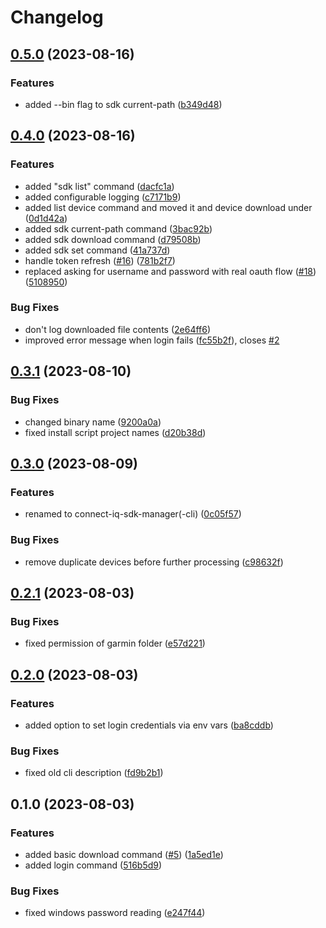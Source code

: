 # Changelog

## [0.5.0](https://github.com/lindell/connect-iq-sdk-manager-cli/compare/v0.4.0...v0.5.0) (2023-08-16)


### Features

* added --bin flag to sdk current-path ([b349d48](https://github.com/lindell/connect-iq-sdk-manager-cli/commit/b349d48b0c06cdb9cdab594da19bed8a5afbf90f))

## [0.4.0](https://github.com/lindell/connect-iq-sdk-manager-cli/compare/v0.3.1...v0.4.0) (2023-08-16)


### Features

* added "sdk list" command ([dacfc1a](https://github.com/lindell/connect-iq-sdk-manager-cli/commit/dacfc1a398d9c32bbfe1f40c4930d710dc686a94))
* added configurable logging ([c7171b9](https://github.com/lindell/connect-iq-sdk-manager-cli/commit/c7171b9c975079f49958aa9ae0bc4cdc8168aca5))
* added list device command and moved it and device download under ([0d1d42a](https://github.com/lindell/connect-iq-sdk-manager-cli/commit/0d1d42a9cf252312735991ad777b603d5d7b02ee))
* added sdk current-path command ([3bac92b](https://github.com/lindell/connect-iq-sdk-manager-cli/commit/3bac92bab66be6ccc6127aadd3028634291498d1))
* added sdk download command ([d79508b](https://github.com/lindell/connect-iq-sdk-manager-cli/commit/d79508b057b2013b6644f83acc49ec7172c545e0))
* added sdk set command ([41a737d](https://github.com/lindell/connect-iq-sdk-manager-cli/commit/41a737db0510dd69961e37a167115914ce83bf0b))
* handle token refresh ([#16](https://github.com/lindell/connect-iq-sdk-manager-cli/issues/16)) ([781b2f7](https://github.com/lindell/connect-iq-sdk-manager-cli/commit/781b2f7634c81f45711517fc47a8069fe145f91b))
* replaced asking for username and password with real oauth flow ([#18](https://github.com/lindell/connect-iq-sdk-manager-cli/issues/18)) ([5108950](https://github.com/lindell/connect-iq-sdk-manager-cli/commit/51089500b035eff44848c729e47823a84c27f0c3))


### Bug Fixes

* don't log downloaded file contents ([2e64ff6](https://github.com/lindell/connect-iq-sdk-manager-cli/commit/2e64ff6a5092a2da5ecaf01f39fd2d76661416e1))
* improved error message when login fails ([fc55b2f](https://github.com/lindell/connect-iq-sdk-manager-cli/commit/fc55b2f57e76b1fb2a6494aff5066ecae61cf54b)), closes [#2](https://github.com/lindell/connect-iq-sdk-manager-cli/issues/2)

## [0.3.1](https://github.com/lindell/connect-iq-sdk-manager-cli/compare/v0.3.0...v0.3.1) (2023-08-10)


### Bug Fixes

* changed binary name ([9200a0a](https://github.com/lindell/connect-iq-sdk-manager-cli/commit/9200a0a53126906c210a8e3fc1f5d439a84f419a))
* fixed install script project names ([d20b38d](https://github.com/lindell/connect-iq-sdk-manager-cli/commit/d20b38d62a7a210b5c2c26e8ddcf46f7235b6729))

## [0.3.0](https://github.com/lindell/connect-iq-sdk-manager-cli/compare/v0.2.1...v0.3.0) (2023-08-09)


### Features

* renamed to connect-iq-sdk-manager(-cli) ([0c05f57](https://github.com/lindell/connect-iq-sdk-manager-cli/commit/0c05f574c0cb445be191ec4306f71ef845c292e7))


### Bug Fixes

* remove duplicate devices before further processing ([c98632f](https://github.com/lindell/connect-iq-sdk-manager-cli/commit/c98632f8d8f393d9a66fbfabc8b0fb8f618a9f1f))

## [0.2.1](https://github.com/lindell/connect-iq-sdk-manager-cli/compare/v0.2.0...v0.2.1) (2023-08-03)


### Bug Fixes

* fixed permission of garmin folder ([e57d221](https://github.com/lindell/connect-iq-sdk-manager-cli/commit/e57d221cd3afd3f177e7b22690a4a36f4557b88a))

## [0.2.0](https://github.com/lindell/connect-iq-sdk-manager-cli/compare/v0.1.0...v0.2.0) (2023-08-03)


### Features

* added option to set login credentials via env vars ([ba8cddb](https://github.com/lindell/connect-iq-sdk-manager-cli/commit/ba8cddba3c0c6105362fca21fed3a73cb0143a62))


### Bug Fixes

* fixed old cli description ([fd9b2b1](https://github.com/lindell/connect-iq-sdk-manager-cli/commit/fd9b2b1f1cf5891bca6d34f290c7f2271678e1cf))

## 0.1.0 (2023-08-03)


### Features

* added basic download command ([#5](https://github.com/lindell/connect-iq-sdk-manager-cli/issues/5)) ([1a5ed1e](https://github.com/lindell/connect-iq-sdk-manager-cli/commit/1a5ed1e7b975706c2719ca5666a9df28dda552d8))
* added login command ([516b5d9](https://github.com/lindell/connect-iq-sdk-manager-cli/commit/516b5d9a30b9f680d82a3c33072cad6253ba0fae))


### Bug Fixes

* fixed windows password reading ([e247f44](https://github.com/lindell/connect-iq-sdk-manager-cli/commit/e247f44807a892aedc0b40f95ac3a21ba6d42b64))
